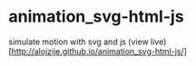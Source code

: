 animation_svg-html-js
=====================

simulate motion with svg and js
(view live)[http://alojzije.github.io/animation_svg-html-js/]